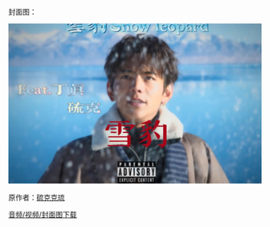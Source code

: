 封面图：

  ![Compressed](Compressed.jpeg)

原作者：[硫克克琉]()  

[音频/视频/封面图下载](https://github.com/DuolaD/LiTang_Gold_Music/releases/tag/IGS)
